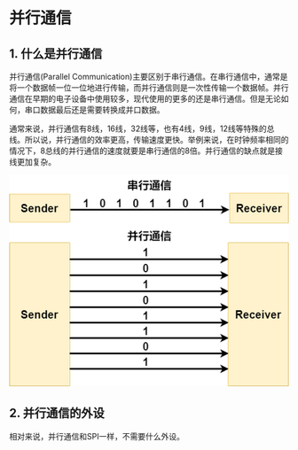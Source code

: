 # 并行通信

## 1. 什么是并行通信

并行通信(Parallel Communication)主要区别于串行通信。在串行通信中，通常是将一个数据帧一位一位地进行传输，而并行通信则是一次性传输一个数据帧。并行通信在早期的电子设备中使用较多，现代使用的更多的还是串行通信。但是无论如何，串口数据最后还是需要转换成并口数据。

通常来说，并行通信有8线，16线，32线等，也有4线，9线，12线等特殊的总线。所以说，并行通信的效率更高，传输速度更快。举例来说，在时钟频率相同的情况下，8总线的并行通信的速度就要是串行通信的8倍。并行通信的缺点就是接线更加复杂。

![并行通信](Images/0-1.png)

## 2. 并行通信的外设

相对来说，并行通信和SPI一样，不需要什么外设。
